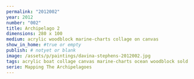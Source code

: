 ```yaml
---
permalink: "2012002"
year: 2012
number: "002"
title: Archipelago 2
dimensions: 280 x 100
medium: acrylic woodblock marine-charts collage on canvas
show_in_home: #true or empty
publish: # notyet or blank
image: /assets/p/paintings/davina-stephens-2012002.jpg
tags: acrylic boat collage canvas marine-charts ocean woodblock sold
serie: Mapping The Archipelagoes
---
```

